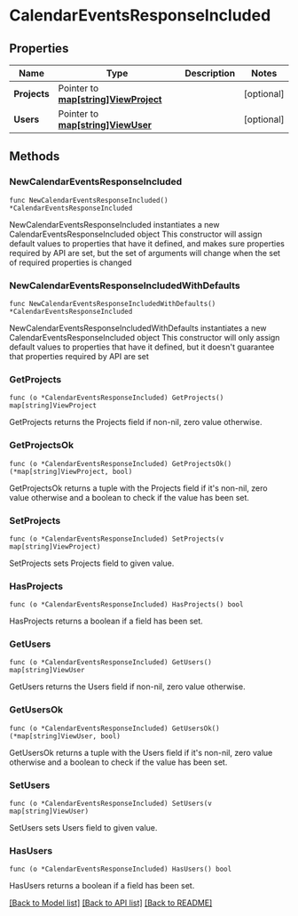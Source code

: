 # CalendarEventsResponseIncluded

## Properties

Name | Type | Description | Notes
------------ | ------------- | ------------- | -------------
**Projects** | Pointer to [**map[string]ViewProject**](view.Project.md) |  | [optional] 
**Users** | Pointer to [**map[string]ViewUser**](view.User.md) |  | [optional] 

## Methods

### NewCalendarEventsResponseIncluded

`func NewCalendarEventsResponseIncluded() *CalendarEventsResponseIncluded`

NewCalendarEventsResponseIncluded instantiates a new CalendarEventsResponseIncluded object
This constructor will assign default values to properties that have it defined,
and makes sure properties required by API are set, but the set of arguments
will change when the set of required properties is changed

### NewCalendarEventsResponseIncludedWithDefaults

`func NewCalendarEventsResponseIncludedWithDefaults() *CalendarEventsResponseIncluded`

NewCalendarEventsResponseIncludedWithDefaults instantiates a new CalendarEventsResponseIncluded object
This constructor will only assign default values to properties that have it defined,
but it doesn't guarantee that properties required by API are set

### GetProjects

`func (o *CalendarEventsResponseIncluded) GetProjects() map[string]ViewProject`

GetProjects returns the Projects field if non-nil, zero value otherwise.

### GetProjectsOk

`func (o *CalendarEventsResponseIncluded) GetProjectsOk() (*map[string]ViewProject, bool)`

GetProjectsOk returns a tuple with the Projects field if it's non-nil, zero value otherwise
and a boolean to check if the value has been set.

### SetProjects

`func (o *CalendarEventsResponseIncluded) SetProjects(v map[string]ViewProject)`

SetProjects sets Projects field to given value.

### HasProjects

`func (o *CalendarEventsResponseIncluded) HasProjects() bool`

HasProjects returns a boolean if a field has been set.

### GetUsers

`func (o *CalendarEventsResponseIncluded) GetUsers() map[string]ViewUser`

GetUsers returns the Users field if non-nil, zero value otherwise.

### GetUsersOk

`func (o *CalendarEventsResponseIncluded) GetUsersOk() (*map[string]ViewUser, bool)`

GetUsersOk returns a tuple with the Users field if it's non-nil, zero value otherwise
and a boolean to check if the value has been set.

### SetUsers

`func (o *CalendarEventsResponseIncluded) SetUsers(v map[string]ViewUser)`

SetUsers sets Users field to given value.

### HasUsers

`func (o *CalendarEventsResponseIncluded) HasUsers() bool`

HasUsers returns a boolean if a field has been set.


[[Back to Model list]](../README.md#documentation-for-models) [[Back to API list]](../README.md#documentation-for-api-endpoints) [[Back to README]](../README.md)


